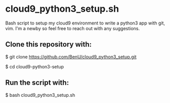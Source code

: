 # cloud9_python3_setup.sh
Bash script to setup my cloud9 environment to write a python3 app with git, vim.  I'm a newby so feel free to reach out with any suggestions.

## Clone this repository with:
$ git clone https://github.com/BenU/cloud9_python3_setup.git 

$ cd cloud9-python3-setup

## Run the script with:
$ bash cloud9_python3_setup.sh
